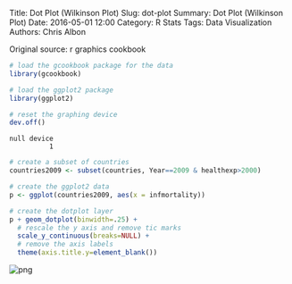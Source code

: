 Title: Dot Plot (Wilkinson Plot)
Slug: dot-plot
Summary: Dot Plot (Wilkinson Plot)
Date: 2016-05-01 12:00
Category: R Stats
Tags: Data Visualization
Authors: Chris Albon


Original source: r graphics cookbook


```R
# load the gcookbook package for the data
library(gcookbook)

# load the ggplot2 package
library(ggplot2)

# reset the graphing device
dev.off()
```




    null device
              1




```R
# create a subset of countries
countries2009 <- subset(countries, Year==2009 & healthexp>2000)
```


```R
# create the ggplot2 data
p <- ggplot(countries2009, aes(x = infmortality))
```


```R
# create the dotplot layer
p + geom_dotplot(binwidth=.25) +
  # rescale the y axis and remove tic marks
  scale_y_continuous(breaks=NULL) +
  # remove the axis labels
  theme(axis.title.y=element_blank())
```









![png]({filename}/images/dot-plot_files/dot-plot_4_1.png)
